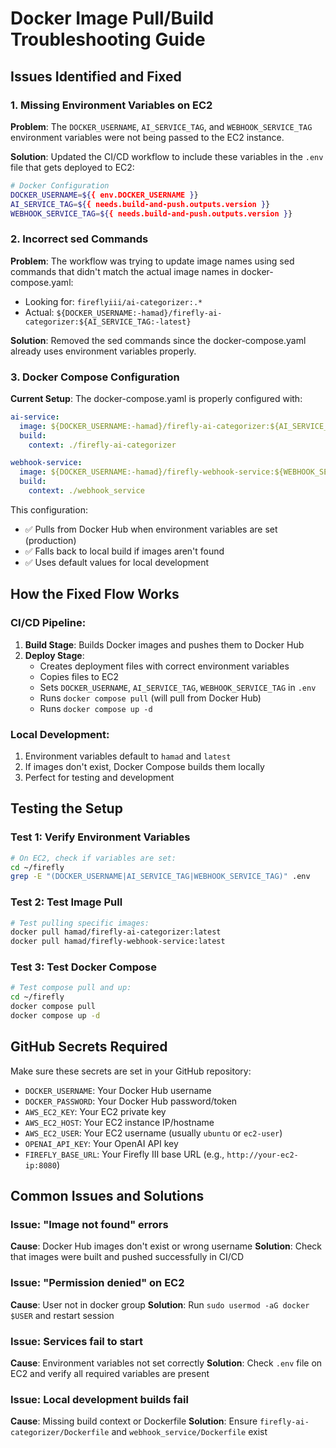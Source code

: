 # Docker Image Pull/Build Troubleshooting Guide

## Issues Identified and Fixed

### 1. Missing Environment Variables on EC2
**Problem**: The `DOCKER_USERNAME`, `AI_SERVICE_TAG`, and `WEBHOOK_SERVICE_TAG` environment variables were not being passed to the EC2 instance.

**Solution**: Updated the CI/CD workflow to include these variables in the `.env` file that gets deployed to EC2:

```bash
# Docker Configuration
DOCKER_USERNAME=${{ env.DOCKER_USERNAME }}
AI_SERVICE_TAG=${{ needs.build-and-push.outputs.version }}
WEBHOOK_SERVICE_TAG=${{ needs.build-and-push.outputs.version }}
```

### 2. Incorrect sed Commands
**Problem**: The workflow was trying to update image names using sed commands that didn't match the actual image names in docker-compose.yaml:

- Looking for: `fireflyiii/ai-categorizer:.*`
- Actual: `${DOCKER_USERNAME:-hamad}/firefly-ai-categorizer:${AI_SERVICE_TAG:-latest}`

**Solution**: Removed the sed commands since the docker-compose.yaml already uses environment variables properly.

### 3. Docker Compose Configuration
**Current Setup**: The docker-compose.yaml is properly configured with:

```yaml
ai-service:
  image: ${DOCKER_USERNAME:-hamad}/firefly-ai-categorizer:${AI_SERVICE_TAG:-latest}
  build:
    context: ./firefly-ai-categorizer

webhook-service:
  image: ${DOCKER_USERNAME:-hamad}/firefly-webhook-service:${WEBHOOK_SERVICE_TAG:-latest}
  build:
    context: ./webhook_service
```

This configuration:
- ✅ Pulls from Docker Hub when environment variables are set (production)
- ✅ Falls back to local build if images aren't found
- ✅ Uses default values for local development

## How the Fixed Flow Works

### CI/CD Pipeline:
1. **Build Stage**: Builds Docker images and pushes them to Docker Hub
2. **Deploy Stage**: 
   - Creates deployment files with correct environment variables
   - Copies files to EC2
   - Sets `DOCKER_USERNAME`, `AI_SERVICE_TAG`, `WEBHOOK_SERVICE_TAG` in `.env`
   - Runs `docker compose pull` (will pull from Docker Hub)
   - Runs `docker compose up -d`

### Local Development:
1. Environment variables default to `hamad` and `latest`
2. If images don't exist, Docker Compose builds them locally
3. Perfect for testing and development

## Testing the Setup

### Test 1: Verify Environment Variables
```bash
# On EC2, check if variables are set:
cd ~/firefly
grep -E "(DOCKER_USERNAME|AI_SERVICE_TAG|WEBHOOK_SERVICE_TAG)" .env
```

### Test 2: Test Image Pull
```bash
# Test pulling specific images:
docker pull hamad/firefly-ai-categorizer:latest
docker pull hamad/firefly-webhook-service:latest
```

### Test 3: Test Docker Compose
```bash
# Test compose pull and up:
cd ~/firefly
docker compose pull
docker compose up -d
```

## GitHub Secrets Required

Make sure these secrets are set in your GitHub repository:

- `DOCKER_USERNAME`: Your Docker Hub username
- `DOCKER_PASSWORD`: Your Docker Hub password/token
- `AWS_EC2_KEY`: Your EC2 private key
- `AWS_EC2_HOST`: Your EC2 instance IP/hostname
- `AWS_EC2_USER`: Your EC2 username (usually `ubuntu` or `ec2-user`)
- `OPENAI_API_KEY`: Your OpenAI API key
- `FIREFLY_BASE_URL`: Your Firefly III base URL (e.g., `http://your-ec2-ip:8080`)

## Common Issues and Solutions

### Issue: "Image not found" errors
**Cause**: Docker Hub images don't exist or wrong username
**Solution**: Check that images were built and pushed successfully in CI/CD

### Issue: "Permission denied" on EC2
**Cause**: User not in docker group
**Solution**: Run `sudo usermod -aG docker $USER` and restart session

### Issue: Services fail to start
**Cause**: Environment variables not set correctly
**Solution**: Check `.env` file on EC2 and verify all required variables are present

### Issue: Local development builds fail
**Cause**: Missing build context or Dockerfile
**Solution**: Ensure `firefly-ai-categorizer/Dockerfile` and `webhook_service/Dockerfile` exist